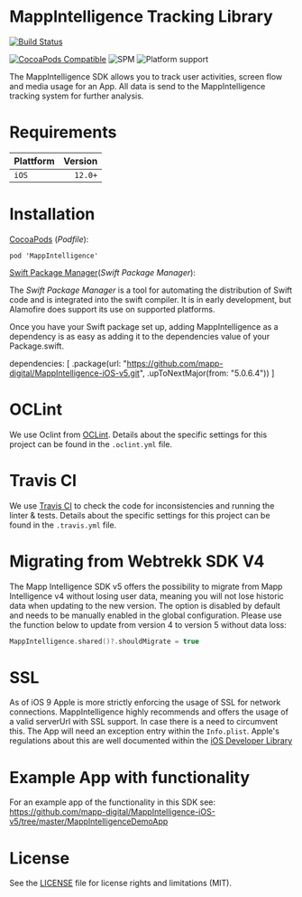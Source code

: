 # MappIntelligence Tracking Library

[![Build Status](https://travis-ci.com/mapp-digital/MappIntelligence-iOS-v5.svg?branch=master)](https://travis-ci.com/github/mapp-digital/MappIntelligence-iOS-v5)

[![CocoaPods Compatible](https://img.shields.io/cocoapods/v/MappIntelligence.svg?style=flat)](https://cocoapods.org/pods/MappIntelligence) ![SPM](https://img.shields.io/badge/SPM-compatible-4BC51D.svg?style=flat) ![Platform support](https://img.shields.io/badge/platform-ios-lightgrey.svg?style=flat)

The MappIntelligence SDK allows you to track user activities, screen flow and media usage for an App. All data is send to the MappIntelligence tracking system for further analysis.

# Requirements

| Plattform | Version            |
|-----------|-------------------:|
| `iOS`     |            `12.0+` |


# Installation

[CocoaPods](https://www.cocoapods.org) (*Podfile*):

`pod 'MappIntelligence'`

[Swift Package Manager](https://swift.org/package-manager/)(*Swift Package Manager*):

The *Swift Package Manager* is a tool for automating the distribution of Swift code and is integrated into the swift compiler. It is in early development, but Alamofire does support its use on supported platforms.


Once you have your Swift package set up, adding MappIntelligence as a dependency is as easy as adding it to the dependencies value of your Package.swift.

dependencies: [
    .package(url: "https://github.com/mapp-digital/MappIntelligence-iOS-v5.git", .upToNextMajor(from: "5.0.6.4"))
]

# OCLint

We use Oclint from [OCLint](http://oclint.org). 
Details about the specific settings for this project can be found in the `.oclint.yml` file.

# Travis CI

We use [Travis CI](https://travis-ci.org/) to check the code for inconsistencies and running the linter & tests. 
Details about the specific settings for this project can be found in the `.travis.yml` file.

# Migrating from Webtrekk SDK V4

The Mapp Intelligence SDK v5 offers the possibility to migrate from Mapp Intelligence v4 without losing user data, meaning you will not lose historic data when updating to the new version. The option is disabled by default and needs to be manually enabled in the global configuration. Please use the function below to update from version 4 to version 5 without data loss:

```swift
MappIntelligence.shared()?.shouldMigrate = true
```

# SSL

As of iOS 9 Apple is more strictly enforcing the usage of SSL for network connections. MappIntelligence highly recommends and offers the usage of a valid serverUrl with SSL support. In case there is a need to circumvent this. The App will need an exception entry within the `Info.plist`. Apple's regulations about this are well documented within the [iOS Developer Library](https://developer.apple.com/library/ios/documentation/General/Reference/InfoPlistKeyReference/Articles/CocoaKeys.html#//apple_ref/doc/uid/TP40009251-SW33)

# Example App with functionality

For an example app of the functionality in this SDK see: https://github.com/mapp-digital/MappIntelligence-iOS-v5/tree/master/MappIntelligenceDemoApp

# License

See the [LICENSE](https://github.com/mapp-digital/MappIntelligence-iOS-v5/blob/master/LICENSE.md) file for license rights and limitations (MIT).
